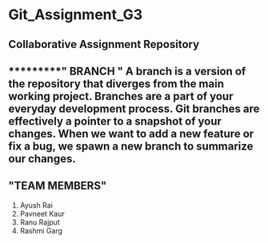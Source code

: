 # Git_Assignment_G3
Collaborative Assignment Repository
-----------------------------------------------------
*********" BRANCH "
A branch is a version of the repository that diverges from the main working project. 
Branches are a part of your everyday development process. Git branches are effectively a pointer to a snapshot of your changes. 
When we want to add a new feature or fix a bug, we spawn a new branch to summarize our changes.
--------------------------------------------------------------------
"TEAM MEMBERS"
---------------------------------------------------------------------
1. Ayush Rai
2. Pavneet Kaur
3. Ranu Rajput
4. Rashmi Garg

